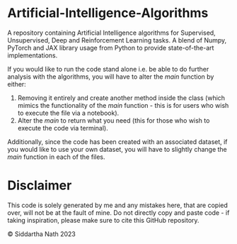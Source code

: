 # Artificial-Intelligence-Algorithms
A repository containing Artificial Intelligence algorithms for Supervised, Unsupervised, Deep and Reinforcement Learning tasks. 
A blend of Numpy, PyTorch and JAX library usage from Python to provide state-of-the-art implementations.

If you would like to run the code stand alone i.e. be able to do further analysis with the algorithms, you will have to alter the _main_ function by either: 

1) Removing it entirely and create another method inside the class (which mimics the functionality of the _main_ function - this is for users who wish to execute the file via a notebook).
2) Alter the _main_ to return what you need (this for those who wish to execute the code via terminal). 

Additionally, since the code has been created with an associated dataset, if you would like to use your own dataset, you will have to slightly change the _main_ function in each of the files. 

# Disclaimer
This code is solely generated by me and any mistakes here, that are copied over, will not be at the fault of mine. Do not directly copy and paste code - if taking inspiration, please make sure to cite this GitHub repository.

© Siddartha Nath 2023
